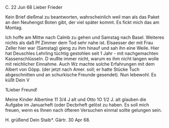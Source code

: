  C. 22 Jun 68
Lieber Frieder

Kein Brief dießmal zu beantworten, wahrscheinlich weil man als das Paket an den Neuhengst Boten gibt, der viel später kommt. Es fickt mich das am Montag.

Ich hoffe am Mittw nach Calmb zu gehen und Samstag nach Basel. 
Weiteres nichts als daß Pf Zimmer dem Tod sehr nahe ist. Elsaesser der mit Frau Zeller hier war (Samstag) gieng zu ihm hinauf und sah ihn eine Weile. 
Hier hat Deuschles Lehrling tüchtig gestohlen seit 1 Jahr - mit nachgemachten Kassenschlüsseln. D wußte immer nicht, warum es ihm nicht langen wolle mit reichlicher Einnahme. Auch Wz machte solche Erfahrungen mit dem Albert von Göpp. (der jetzt nach Amer. soll; er hatte Stücke Tuch abgeschnitten und an schurkische Freunde gesendet). Nun lebewohl.
 Es küßt Dein V



1Lieber Freund!

Meine Kinder Albertine 11 3/4 J alt und Otto 1O 1/2 J. alt
glauben die Aufgabe im Januarheft (oder Decbrheft gelöst zu haben. Es soll mich freuen, wenn es Ihnen nach öfteren Versuchen einmal sollte gelungen sein.

 H. grüßend
 Dein
 Staib*.
Gärtr. 30 Apr 68.
